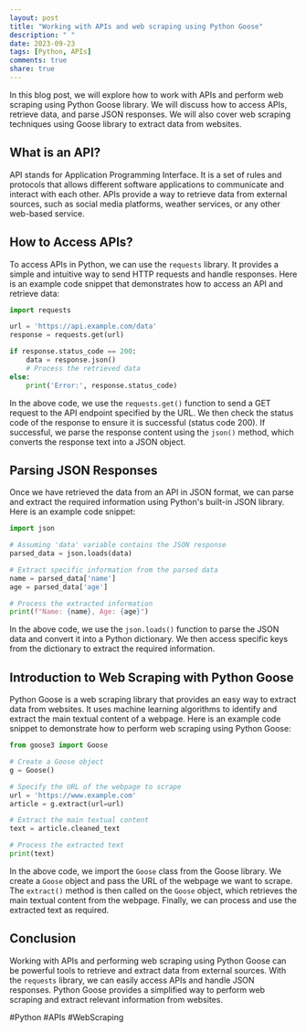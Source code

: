 ```yaml
---
layout: post
title: "Working with APIs and web scraping using Python Goose"
description: " "
date: 2023-09-23
tags: [Python, APIs]
comments: true
share: true
---
```


In this blog post, we will explore how to work with APIs and perform web scraping using Python Goose library. We will discuss how to access APIs, retrieve data, and parse JSON responses. We will also cover web scraping techniques using Goose library to extract data from websites.

## What is an API?

API stands for Application Programming Interface. It is a set of rules and protocols that allows different software applications to communicate and interact with each other. APIs provide a way to retrieve data from external sources, such as social media platforms, weather services, or any other web-based service.

## How to Access APIs?

To access APIs in Python, we can use the `requests` library. It provides a simple and intuitive way to send HTTP requests and handle responses. Here is an example code snippet that demonstrates how to access an API and retrieve data:

```python
import requests

url = 'https://api.example.com/data'
response = requests.get(url)

if response.status_code == 200:
    data = response.json()
    # Process the retrieved data
else:
    print('Error:', response.status_code)
```

In the above code, we use the `requests.get()` function to send a GET request to the API endpoint specified by the URL. We then check the status code of the response to ensure it is successful (status code 200). If successful, we parse the response content using the `json()` method, which converts the response text into a JSON object.

## Parsing JSON Responses

Once we have retrieved the data from an API in JSON format, we can parse and extract the required information using Python's built-in JSON library. Here is an example code snippet:

```python
import json

# Assuming 'data' variable contains the JSON response
parsed_data = json.loads(data)

# Extract specific information from the parsed data
name = parsed_data['name']
age = parsed_data['age']

# Process the extracted information
print(f"Name: {name}, Age: {age}")
```

In the above code, we use the `json.loads()` function to parse the JSON data and convert it into a Python dictionary. We then access specific keys from the dictionary to extract the required information.

## Introduction to Web Scraping with Python Goose

Python Goose is a web scraping library that provides an easy way to extract data from websites. It uses machine learning algorithms to identify and extract the main textual content of a webpage. Here is an example code snippet to demonstrate how to perform web scraping using Python Goose:

```python
from goose3 import Goose

# Create a Goose object
g = Goose()

# Specify the URL of the webpage to scrape
url = 'https://www.example.com'
article = g.extract(url=url)

# Extract the main textual content
text = article.cleaned_text

# Process the extracted text
print(text)
```

In the above code, we import the `Goose` class from the Goose library. We create a `Goose` object and pass the URL of the webpage we want to scrape. The `extract()` method is then called on the `Goose` object, which retrieves the main textual content from the webpage. Finally, we can process and use the extracted text as required.

## Conclusion

Working with APIs and performing web scraping using Python Goose can be powerful tools to retrieve and extract data from external sources. With the `requests` library, we can easily access APIs and handle JSON responses. Python Goose provides a simplified way to perform web scraping and extract relevant information from websites.

#Python #APIs #WebScraping